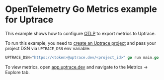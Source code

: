 # OpenTelemetry Go Metrics example for Uptrace

This example shows how to configure
[OTLP](https://github.com/open-telemetry/opentelemetry-go/tree/main/exporters/otlp) to export
metrics to Uptrace.

To run this example, you need to
[create an Uptrace project](https://uptrace.dev/get/get-started.html) and pass your project DSN via
`UPTRACE_DSN` env variable:

```go
UPTRACE_DSN="https://<token>@uptrace.dev/<project_id>" go run main.go
```

To view metrics, open [app.uptrace.dev](https://app.uptrace.dev/) and navigate to the Metrics ->
Explore tab.
